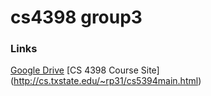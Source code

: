 # cs4398 group3

### Links
[Google Drive](https://drive.google.com/drive/u/1/folders/0B23BNLhS7ZGUMEE5eXNFLUZCVWs)
[CS 4398 Course Site] (http://cs.txstate.edu/~rp31/cs5394main.html)
